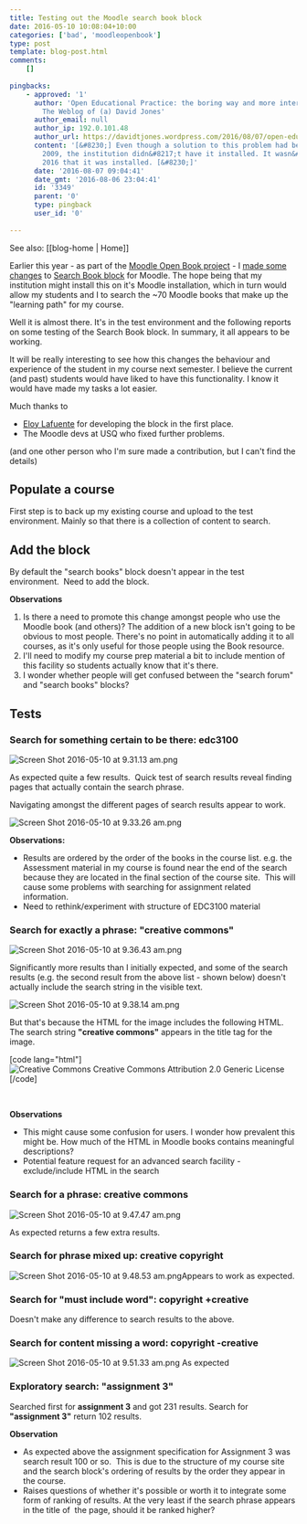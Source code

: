 ```yaml
---
title: Testing out the Moodle search book block
date: 2016-05-10 10:08:04+10:00
categories: ['bad', 'moodleopenbook']
type: post
template: blog-post.html
comments:
    []
    
pingbacks:
    - approved: '1'
      author: 'Open Educational Practice: the boring way and more interesting ways &#8211;
        The Weblog of (a) David Jones'
      author_email: null
      author_ip: 192.0.101.48
      author_url: https://davidtjones.wordpress.com/2016/08/07/open-educational-practice-the-boring-way-and-more-interesting-ways/
      content: '[&#8230;] Even though a solution to this problem had been developed in
        2009, the institution didn&#8217;t have it installed. It wasn&#8217;t until July
        2016 that it was installed. [&#8230;]'
      date: '2016-08-07 09:04:41'
      date_gmt: '2016-08-06 23:04:41'
      id: '3349'
      parent: '0'
      type: pingback
      user_id: '0'
    
---
```


See also: [[blog-home | Home]]

Earlier this year - as part of the [Moodle Open Book project](/blog2/the-moodle-open-book-module-project/) - I [made some changes](/blog2/2016/01/17/finishing-tweaks-to-moodle-book-search-block/) to [Search Book block](https://github.com/stronk7/moodle-block_search_books) for Moodle. The hope being that my institution might install this on it's Moodle installation, which in turn would allow my students and I to search the ~70 Moodle books that make up the "learning path" for my course.

Well it is almost there. It's in the test environment and the following reports on some testing of the Search Book block. In summary, it all appears to be working.

It will be really interesting to see how this changes the behaviour and experience of the student in my course next semester. I believe the current (and past) students would have liked to have this functionality. I know it would have made my tasks a lot easier.

Much thanks to

- [Eloy Lafuente](https://github.com/stronk7) for developing the block in the first place.
- The Moodle devs at USQ who fixed further problems.

(and one other person who I'm sure made a contribution, but I can't find the details)

## Populate a course

First step is to back up my existing course and upload to the test environment. Mainly so that there is a collection of content to search.

## Add the block

By default the "search books" block doesn't appear in the test environment.  Need to add the block.

**Observations**

1. Is there a need to promote this change amongst people who use the Moodle book (and others)? The addition of a new block isn't going to be obvious to most people. There's no point in automatically adding it to all courses, as it's only useful for those people using the Book resource.
2. I'll need to modify my course prep material a bit to include mention of this facility so students actually know that it's there.
3. I wonder whether people will get confused between the "search forum" and "search books" blocks?

## Tests

### Search for something certain to be there: edc3100

![Screen Shot 2016-05-10 at 9.31.13 am.png](images/screen-shot-2016-05-10-at-9-31-13-am.png)

As expected quite a few results.  Quick test of search results reveal finding pages that actually contain the search phrase.

Navigating amongst the different pages of search results appear to work.

![Screen Shot 2016-05-10 at 9.33.26 am.png](images/screen-shot-2016-05-10-at-9-33-26-am.png)

**Observations:**

- Results are ordered by the order of the books in the course list. e.g. the Assessment material in my course is found near the end of the search because they are located in the final section of the course site.  This will cause some problems with searching for assignment related information.
- Need to rethink/experiment with structure of EDC3100 material

### Search for exactly a phrase: **"creative commons"**

![Screen Shot 2016-05-10 at 9.36.43 am.png](images/screen-shot-2016-05-10-at-9-36-43-am.png)

Significantly more results than I initially expected, and some of the search results (e.g. the second result from the above list - shown below) doesn't actually include the search string in the visible text.

![Screen Shot 2016-05-10 at 9.38.14 am.png](images/screen-shot-2016-05-10-at-9-38-14-am.png)

But that's because the HTML for the image includes the following HTML. The search string **"creative commons"** appears in the title tag for the image.

\[code lang="html"\] <img title="Creative Commons Creative Commons Attribution 2.0 Generic License" src="http://i.creativecommons.org/l/by/2.0/80x15.png" alt="Creative Commons Creative Commons Attribution 2.0 Generic License"> \[/code\]

 

**Observations**

- This might cause some confusion for users. I wonder how prevalent this might be. How much of the HTML in Moodle books contains meaningful descriptions?
- Potential feature request for an advanced search facility - exclude/include HTML in the search

### Search for a phrase: **creative commons**

![Screen Shot 2016-05-10 at 9.47.47 am.png](images/screen-shot-2016-05-10-at-9-47-47-am.png)

As expected returns a few extra results.

### Search for phrase mixed up: **creative copyright**

![Screen Shot 2016-05-10 at 9.48.53 am.png](images/screen-shot-2016-05-10-at-9-48-53-am.png)Appears to work as expected.

### Search for "must include word": **copyright +creative**

Doesn't make any difference to search results to the above.

### Search for content missing a word: **copyright -creative**

![Screen Shot 2016-05-10 at 9.51.33 am.png](images/screen-shot-2016-05-10-at-9-51-33-am.png) As expected

### Exploratory search: **"assignment 3"**

Searched first for **assignment 3** and got 231 results. Search for **"assignment 3"** return 102 results.

**Observation**

- As expected above the assignment specification for Assignment 3 was search result 100 or so.  This is due to the structure of my course site and the search block's ordering of results by the order they appear in the course.
- Raises questions of whether it's possible or worth it to integrate some form of ranking of results. At the very least if the search phrase appears in the title of  the page, should it be ranked higher?